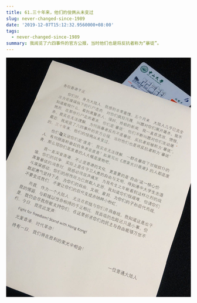 ```yaml
---
title: 61.三十年来，他们的伎俩从未变过
slug: never-changed-since-1989
date: '2019-12-07T15:12:32.9560000+08:00'
tags:
  - never-changed-since-1989
summary: 我阅览了六四事件的官方公报，当时他们也是将反抗者称为“暴徒”。
---
```

![](/images/uploads/61.png)
